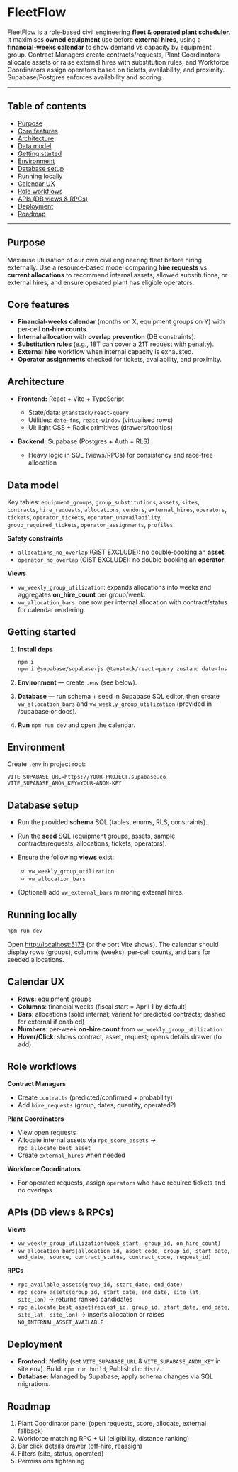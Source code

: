 # FleetFlow

FleetFlow is a role‑based civil engineering **fleet & operated plant scheduler**. It maximises **owned equipment** use before **external hires**, using a **financial‑weeks calendar** to show demand vs capacity by equipment group. Contract Managers create contracts/requests, Plant Coordinators allocate assets or raise external hires with substitution rules, and Workforce Coordinators assign operators based on tickets, availability, and proximity. Supabase/Postgres enforces availability and scoring.

---

## Table of contents

* [Purpose](#purpose)
* [Core features](#core-features)
* [Architecture](#architecture)
* [Data model](#data-model)
* [Getting started](#getting-started)
* [Environment](#environment)
* [Database setup](#database-setup)
* [Running locally](#running-locally)
* [Calendar UX](#calendar-ux)
* [Role workflows](#role-workflows)
* [APIs (DB views & RPCs)](#apis-db-views--rpcs)
* [Deployment](#deployment)
* [Roadmap](#roadmap)

---

## Purpose

Maximise utilisation of our own civil engineering fleet before hiring externally. Use a resource‑based model comparing **hire requests** vs **current allocations** to recommend internal assets, allowed substitutions, or external hires, and ensure operated plant has eligible operators.

## Core features

* **Financial‑weeks calendar** (months on X, equipment groups on Y) with per‑cell **on‑hire counts**.
* **Internal allocation** with **overlap prevention** (DB constraints).
* **Substitution rules** (e.g., 18T can cover a 21T request with penalty).
* **External hire** workflow when internal capacity is exhausted.
* **Operator assignments** checked for tickets, availability, and proximity.

## Architecture

* **Frontend:** React + Vite + TypeScript

  * State/data: `@tanstack/react-query`
  * Utilities: `date-fns`, `react-window` (virtualised rows)
  * UI: light CSS + Radix primitives (drawers/tooltips)
* **Backend:** Supabase (Postgres + Auth + RLS)

  * Heavy logic in SQL (views/RPCs) for consistency and race‑free allocation

## Data model

Key tables: `equipment_groups`, `group_substitutions`, `assets`, `sites`, `contracts`, `hire_requests`, `allocations`, `vendors`, `external_hires`, `operators`, `tickets`, `operator_tickets`, `operator_unavailability`, `group_required_tickets`, `operator_assignments`, `profiles`.

**Safety constraints**

* `allocations_no_overlap` (GiST EXCLUDE): no double‑booking an **asset**.
* `operator_no_overlap` (GiST EXCLUDE): no double‑booking an **operator**.

**Views**

* `vw_weekly_group_utilization`: expands allocations into weeks and aggregates **on\_hire\_count** per group/week.
* `vw_allocation_bars`: one row per internal allocation with contract/status for calendar rendering.

## Getting started

1. **Install deps**

   ```bash
   npm i
   npm i @supabase/supabase-js @tanstack/react-query zustand date-fns react-window @radix-ui/react-tooltip @radix-ui/react-dialog
   ```
2. **Environment** — create `.env` (see below).
3. **Database** — run schema + seed in Supabase SQL editor, then create `vw_allocation_bars` and `vw_weekly_group_utilization` (provided in /supabase or docs).
4. **Run** `npm run dev` and open the calendar.

## Environment

Create `.env` in project root:

```env
VITE_SUPABASE_URL=https://YOUR-PROJECT.supabase.co
VITE_SUPABASE_ANON_KEY=YOUR-ANON-KEY
```

## Database setup

* Run the provided **schema** SQL (tables, enums, RLS, constraints).
* Run the **seed** SQL (equipment groups, assets, sample contracts/requests, allocations, tickets, operators).
* Ensure the following **views** exist:

  * `vw_weekly_group_utilization`
  * `vw_allocation_bars`
* (Optional) add `vw_external_bars` mirroring external hires.

## Running locally

```bash
npm run dev
```

Open [http://localhost:5173](http://localhost:5173) (or the port Vite shows). The calendar should display rows (groups), columns (weeks), per‑cell counts, and bars for seeded allocations.

## Calendar UX

* **Rows**: equipment groups
* **Columns**: financial weeks (fiscal start = April 1 by default)
* **Bars**: allocations (solid internal; variant for predicted contracts; dashed for external if enabled)
* **Numbers**: per‑week **on‑hire count** from `vw_weekly_group_utilization`
* **Hover/Click**: shows contract, asset, request; opens details drawer (to add)

## Role workflows

**Contract Managers**

* Create `contracts` (predicted/confirmed + probability)
* Add `hire_requests` (group, dates, quantity, operated?)

**Plant Coordinators**

* View open requests
* Allocate internal assets via `rpc_score_assets` → `rpc_allocate_best_asset`
* Create `external_hires` when needed

**Workforce Coordinators**

* For operated requests, assign `operators` who have required tickets and no overlaps

## APIs (DB views & RPCs)

**Views**

* `vw_weekly_group_utilization(week_start, group_id, on_hire_count)`
* `vw_allocation_bars(allocation_id, asset_code, group_id, start_date, end_date, source, contract_status, contract_code, request_id)`

**RPCs**

* `rpc_available_assets(group_id, start_date, end_date)`
* `rpc_score_assets(group_id, start_date, end_date, site_lat, site_lon)` → returns ranked candidates
* `rpc_allocate_best_asset(request_id, group_id, start_date, end_date, site_lat, site_lon)` → inserts allocation or raises `NO_INTERNAL_ASSET_AVAILABLE`

## Deployment

* **Frontend:** Netlify (set `VITE_SUPABASE_URL` & `VITE_SUPABASE_ANON_KEY` in site env). Build: `npm run build`, Publish dir: `dist/`.
* **Database:** Managed by Supabase; apply schema changes via SQL migrations.

## Roadmap

1. Plant Coordinator panel (open requests, score, allocate, external fallback)
2. Workforce matching RPC + UI (eligibility, distance ranking)
3. Bar click details drawer (off‑hire, reassign)
4. Filters (site, status, operated)
5. Permissions tightening
